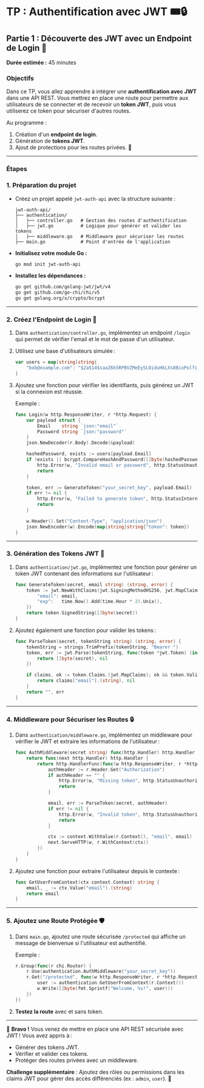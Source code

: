 # TP : Authentification avec JWT 🎟️🔒

## Partie 1 : Découverte des JWT avec un Endpoint de Login 🎉

**Durée estimée :** 45 minutes

### Objectifs

Dans ce TP, vous allez apprendre à intégrer une **authentification avec JWT** dans une API REST. Vous mettrez en place une route pour permettre aux utilisateurs de se connecter et de recevoir un **token JWT**, puis vous utiliserez ce token pour sécuriser d'autres routes.

Au programme :

1. Création d'un **endpoint de login**.
2. Génération de **tokens JWT**.
3. Ajout de protections pour les routes privées. 🚀

---

### Étapes

### **1. Préparation du projet**

- Créez un projet appelé `jwt-auth-api` avec la structure suivante :

  ```
  jwt-auth-api/
  ├── authentication/
  │   ├── controller.go   # Gestion des routes d'authentification
  │   ├── jwt.go          # Logique pour générer et valider les tokens
  │   ├── middleware.go   # Middleware pour sécuriser les routes
  ├── main.go             # Point d'entrée de l'application
  ```

- **Initialisez votre module Go :**

  ```bash
  go mod init jwt-auth-api
  ```

- **Installez les dépendances :**
  ```bash
  go get github.com/golang-jwt/jwt/v4
  go get github.com/go-chi/chi/v5
  go get golang.org/x/crypto/bcrypt
  ```

---

### **2. Créez l'Endpoint de Login** 🚪

1. Dans `authentication/controller.go`, implémentez un endpoint `/login` qui permet de vérifier l'email et le mot de passe d'un utilisateur.
2. Utilisez une base d'utilisateurs simulée :

   ```go
   var users = map[string]string{
       "bob@example.com": "$2a$14$saaZ6k5RPBVZMeEySLOiduHkLXs8BioPolfcA4ysbd591hBW48x2.", // password: "password"
   }
   ```

3. Ajoutez une fonction pour vérifier les identifiants, puis générez un JWT si la connexion est réussie.

   Exemple :

   ```go
   func Login(w http.ResponseWriter, r *http.Request) {
       var payload struct {
           Email    string `json:"email"`
           Password string `json:"password"`
       }
       json.NewDecoder(r.Body).Decode(&payload)

       hashedPassword, exists := users[payload.Email]
       if !exists || bcrypt.CompareHashAndPassword([]byte(hashedPassword), []byte(payload.Password)) != nil {
           http.Error(w, "Invalid email or password", http.StatusUnauthorized)
           return
       }

       token, err := GenerateToken("your_secret_key", payload.Email)
       if err != nil {
           http.Error(w, "Failed to generate token", http.StatusInternalServerError)
           return
       }

       w.Header().Set("Content-Type", "application/json")
       json.NewEncoder(w).Encode(map[string]string{"token": token})
   }
   ```

---

### **3. Génération des Tokens JWT** 🔑

1. Dans `authentication/jwt.go`, implémentez une fonction pour générer un token JWT contenant des informations sur l'utilisateur :

   ```go
   func GenerateToken(secret, email string) (string, error) {
       token := jwt.NewWithClaims(jwt.SigningMethodHS256, jwt.MapClaims{
           "email": email,
           "exp":   time.Now().Add(time.Hour * 2).Unix(),
       })
       return token.SignedString([]byte(secret))
   }
   ```

2. Ajoutez également une fonction pour valider les tokens :

   ```go
   func ParseToken(secret, tokenString string) (string, error) {
       tokenString = strings.TrimPrefix(tokenString, "Bearer ")
       token, err := jwt.Parse(tokenString, func(token *jwt.Token) (interface{}, error) {
           return []byte(secret), nil
       })

       if claims, ok := token.Claims.(jwt.MapClaims); ok && token.Valid {
           return claims["email"].(string), nil
       }
       return "", err
   }
   ```

---

### **4. Middleware pour Sécuriser les Routes** 🔒

1. Dans `authentication/middleware.go`, implémentez un middleware pour vérifier le JWT et extraire les informations de l'utilisateur :

   ```go
   func AuthMiddleware(secret string) func(http.Handler) http.Handler {
       return func(next http.Handler) http.Handler {
           return http.HandlerFunc(func(w http.ResponseWriter, r *http.Request) {
               authHeader := r.Header.Get("Authorization")
               if authHeader == "" {
                   http.Error(w, "Missing token", http.StatusUnauthorized)
                   return
               }

               email, err := ParseToken(secret, authHeader)
               if err != nil {
                   http.Error(w, "Invalid token", http.StatusUnauthorized)
                   return
               }

               ctx := context.WithValue(r.Context(), "email", email)
               next.ServeHTTP(w, r.WithContext(ctx))
           })
       }
   }
   ```

2. Ajoutez une fonction pour extraire l'utilisateur depuis le contexte :
   ```go
   func GetUserFromContext(ctx context.Context) string {
       email, _ := ctx.Value("email").(string)
       return email
   }
   ```

---

### **5. Ajoutez une Route Protégée** 🛡️

1. Dans `main.go`, ajoutez une route sécurisée `/protected` qui affiche un message de bienvenue si l'utilisateur est authentifié.

   Exemple :

   ```go
   r.Group(func(r chi.Router) {
       r.Use(authentication.AuthMiddleware("your_secret_key"))
       r.Get("/protected", func(w http.ResponseWriter, r *http.Request) {
           user := authentication.GetUserFromContext(r.Context())
           w.Write([]byte(fmt.Sprintf("Welcome, %s!", user)))
       })
   })
   ```

2. **Testez la route** avec et sans token.

---

🎉 **Bravo !** Vous venez de mettre en place une API REST sécurisée avec JWT ! Vous avez appris à :

- Générer des tokens JWT.
- Vérifier et valider ces tokens.
- Protéger des routes privées avec un middleware.

**Challenge supplémentaire** : Ajoutez des rôles ou permissions dans les claims JWT pour gérer des accès différenciés (ex : `admin`, `user`). 🚀
